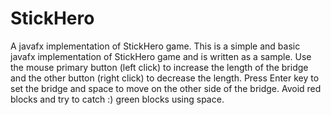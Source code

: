 # StickHero
A javafx implementation of StickHero game. This is a simple and basic javafx implementation of StickHero game and 
is written as a sample.
Use the mouse primary button (left click) to increase the length of the bridge and the other button (right click) 
to decrease the length. Press Enter key to set the bridge and space to move on the other side of the bridge.
Avoid red blocks and try to catch :) green blocks using space.
